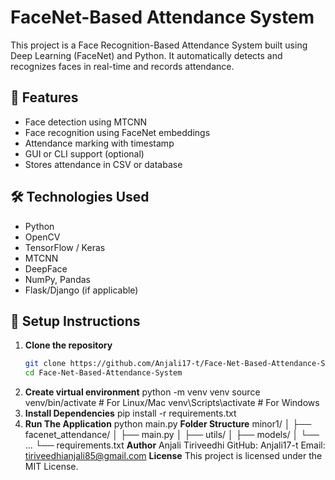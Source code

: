 # FaceNet-Based Attendance System

This project is a Face Recognition-Based Attendance System built using Deep Learning (FaceNet) and Python. It automatically detects and recognizes faces in real-time and records attendance.

## 📌 Features

- Face detection using MTCNN
- Face recognition using FaceNet embeddings
- Attendance marking with timestamp
- GUI or CLI support (optional)
- Stores attendance in CSV or database

## 🛠️ Technologies Used

- Python
- OpenCV
- TensorFlow / Keras
- MTCNN
- DeepFace
- NumPy, Pandas
- Flask/Django (if applicable)

## 🚀 Setup Instructions

1. **Clone the repository**
   ```bash
   git clone https://github.com/Anjali17-t/Face-Net-Based-Attendance-System.git
   cd Face-Net-Based-Attendance-System
2. **Create virtual environment**
   python -m venv venv
   source venv/bin/activate  # For Linux/Mac
   venv\Scripts\activate     # For Windows
3. **Install Dependencies**
   pip install -r requirements.txt
4. **Run The Application**
   python main.py
**Folder Structure**
  minor1/
│
├── facenet_attendance/
│   ├── main.py
│   ├── utils/
│   ├── models/
│   └── ...
└── requirements.txt
**Author**
Anjali Tiriveedhi
GitHub: Anjali17-t
Email: tiriveedhianjali85@gmail.com
**License**
This project is licensed under the MIT License.

